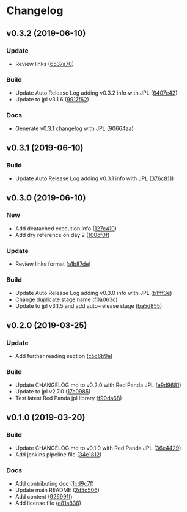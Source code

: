 # Changelog

## v0.3.2 (2019-06-10)

### Update

* Review links ([6537a70](https://github.com:kairops/docker-learning/commit/6537a70))

### Build

* Update Auto Release Log adding v0.3.2 info with JPL ([6407e42](https://github.com:kairops/docker-learning/commit/6407e42))
* Update to jpl v3.1.6 ([9917f62](https://github.com:kairops/docker-learning/commit/9917f62))

### Docs

* Generate v0.3.1 changelog with JPL ([90664aa](https://github.com:kairops/docker-learning/commit/90664aa))

## v0.3.1 (2019-06-10)

### Build

* Update Auto Release Log adding v0.3.1 info with JPL ([376c811](https://github.com:kairops/docker-learning/commit/376c811))

## v0.3.0 (2019-06-10)

### New

* Add deatached execution info ([127c410](https://github.com:kairops/docker-learning/commit/127c410))
* Add dry reference on day 2 ([100cf0f](https://github.com:kairops/docker-learning/commit/100cf0f))

### Update

* Review links format ([a1b87de](https://github.com:kairops/docker-learning/commit/a1b87de))

### Build

* Update Auto Release Log adding v0.3.0 info with JPL ([b1fff3e](https://github.com:kairops/docker-learning/commit/b1fff3e))
* Change duplicate stage name ([f0a063c](https://github.com:kairops/docker-learning/commit/f0a063c))
* Update to jpl v3.1.5 and add auto-release stage ([ba5d855](https://github.com:kairops/docker-learning/commit/ba5d855))

## v0.2.0 (2019-03-25)

### Update

* Add further reading section ([c5c6b9a](https://github.com:kairops/docker-learning/commit/c5c6b9a))

### Build

* Update CHANGELOG.md to v0.2.0 with Red Panda JPL ([e9d9681](https://github.com:kairops/docker-learning/commit/e9d9681))
* Update to jpl v2.7.0 ([17c0985](https://github.com:kairops/docker-learning/commit/17c0985))
* Test latest Red Panda jpl library ([f90da68](https://github.com:kairops/docker-learning/commit/f90da68))

## v0.1.0 (2019-03-20)

### Build

* Update CHANGELOG.md to v0.1.0 with Red Panda JPL ([36e4429](https://github.com:kairops/docker-learning/commit/36e4429))
* Add jenkins pipeline file ([34e1812](https://github.com:kairops/docker-learning/commit/34e1812))

### Docs

* Add contributing doc ([1cd9c7f](https://github.com:kairops/docker-learning/commit/1cd9c7f))
* Update main README ([2d5d506](https://github.com:kairops/docker-learning/commit/2d5d506))
* Add content ([926991f](https://github.com:kairops/docker-learning/commit/926991f))
* Add license file ([e81a838](https://github.com:kairops/docker-learning/commit/e81a838))

